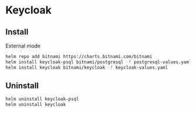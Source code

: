 # Keycloak

## Install

External mode

```bash
helm repo add bitnami https://charts.bitnami.com/bitnami
helm install keycloak-psql bitnami/postgresql -f postgresql-values.yaml
helm install keycloak bitnami/keycloak -f keycloak-values.yaml
```

## Uninstall

```bash
helm uninstall keycloak-psql
helm uninstall keycloak
```
